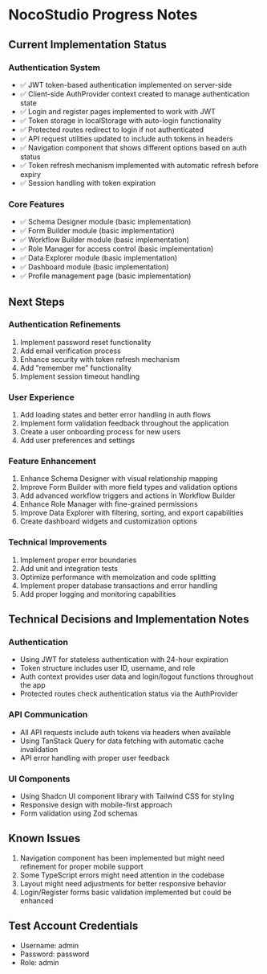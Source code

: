 # NocoStudio Progress Notes

## Current Implementation Status

### Authentication System
- ✅ JWT token-based authentication implemented on server-side
- ✅ Client-side AuthProvider context created to manage authentication state
- ✅ Login and register pages implemented to work with JWT
- ✅ Token storage in localStorage with auto-login functionality
- ✅ Protected routes redirect to login if not authenticated
- ✅ API request utilities updated to include auth tokens in headers
- ✅ Navigation component that shows different options based on auth status
- ✅ Token refresh mechanism implemented with automatic refresh before expiry
- ✅ Session handling with token expiration

### Core Features
- ✅ Schema Designer module (basic implementation)
- ✅ Form Builder module (basic implementation)
- ✅ Workflow Builder module (basic implementation)
- ✅ Role Manager for access control (basic implementation)
- ✅ Data Explorer module (basic implementation)
- ✅ Dashboard module (basic implementation)
- ✅ Profile management page (basic implementation)

## Next Steps

### Authentication Refinements
1. Implement password reset functionality
2. Add email verification process
3. Enhance security with token refresh mechanism
4. Add "remember me" functionality
5. Implement session timeout handling

### User Experience
1. Add loading states and better error handling in auth flows
2. Implement form validation feedback throughout the application
3. Create a user onboarding process for new users
4. Add user preferences and settings

### Feature Enhancement
1. Enhance Schema Designer with visual relationship mapping
2. Improve Form Builder with more field types and validation options
3. Add advanced workflow triggers and actions in Workflow Builder
4. Enhance Role Manager with fine-grained permissions
5. Improve Data Explorer with filtering, sorting, and export capabilities
6. Create dashboard widgets and customization options

### Technical Improvements
1. Implement proper error boundaries
2. Add unit and integration tests
3. Optimize performance with memoization and code splitting
4. Implement proper database transactions and error handling
5. Add proper logging and monitoring capabilities

## Technical Decisions and Implementation Notes

### Authentication
- Using JWT for stateless authentication with 24-hour expiration
- Token structure includes user ID, username, and role
- Auth context provides user data and login/logout functions throughout the app
- Protected routes check authentication status via the AuthProvider

### API Communication
- All API requests include auth tokens via headers when available
- Using TanStack Query for data fetching with automatic cache invalidation
- API error handling with proper user feedback

### UI Components
- Using Shadcn UI component library with Tailwind CSS for styling
- Responsive design with mobile-first approach
- Form validation using Zod schemas

## Known Issues
1. Navigation component has been implemented but might need refinement for proper mobile support
2. Some TypeScript errors might need attention in the codebase
3. Layout might need adjustments for better responsive behavior
4. Login/Register forms basic validation implemented but could be enhanced

## Test Account Credentials
- Username: admin
- Password: password
- Role: admin